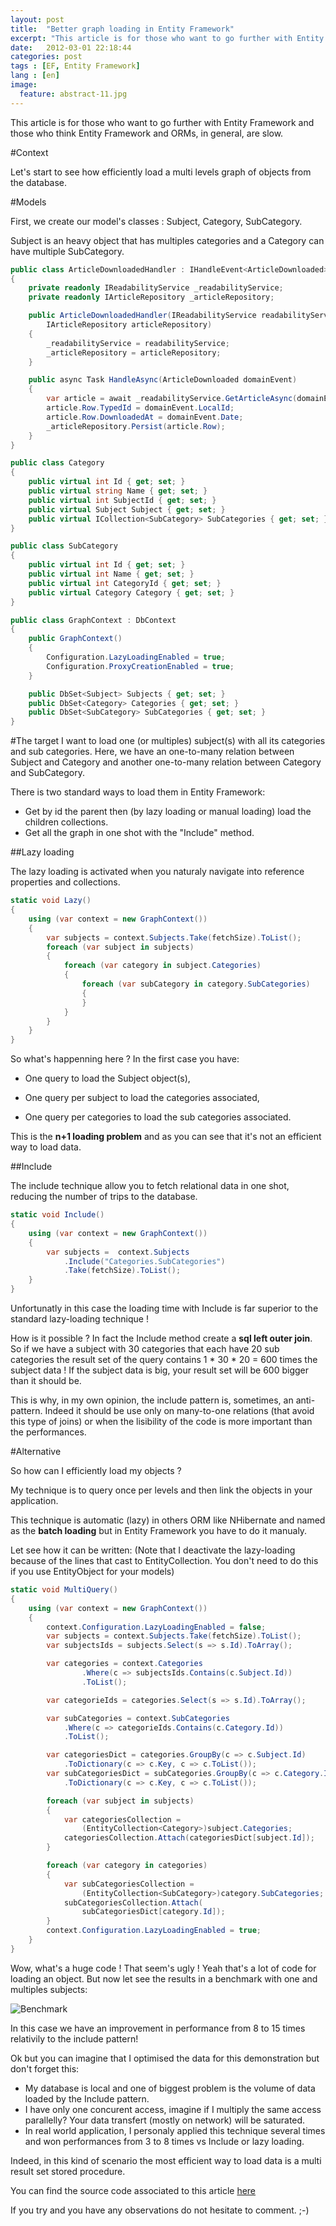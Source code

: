 ```yaml
---
layout: post
title:  "Better graph loading in Entity Framework"
excerpt: "This article is for those who want to go further with Entity Framework and those who think Entity Framework and ORMs, in general, are slow."
date:   2012-03-01 22:18:44
categories: post
tags : [EF, Entity Framework]
lang : [en]
image:
  feature: abstract-11.jpg
---
```


This article is for those who want to go further with Entity Framework and those who think Entity Framework and ORMs, in general, are slow.

#Context

Let's start to see how efficiently load a multi levels graph of objects from the database.

#Models

First, we create our model's classes : Subject, Category, SubCategory.

Subject is an heavy object that has multiples categories and a Category can have multiple SubCategory.

```csharp
public class ArticleDownloadedHandler : IHandleEvent<ArticleDownloaded>
{
    private readonly IReadabilityService _readabilityService;
    private readonly IArticleRepository _articleRepository;

    public ArticleDownloadedHandler(IReadabilityService readabilityService,
        IArticleRepository articleRepository)
    {
        _readabilityService = readabilityService;
        _articleRepository = articleRepository;
    }

    public async Task HandleAsync(ArticleDownloaded domainEvent)
    {
        var article = await _readabilityService.GetArticleAsync(domainEvent.ArticleId);
        article.Row.TypedId = domainEvent.LocalId;
        article.Row.DownloadedAt = domainEvent.Date;
        _articleRepository.Persist(article.Row);
    }
}

public class Category
{
    public virtual int Id { get; set; }
    public virtual string Name { get; set; }
    public virtual int SubjectId { get; set; }
    public virtual Subject Subject { get; set; }
    public virtual ICollection<SubCategory> SubCategories { get; set; }
}

public class SubCategory
{
    public virtual int Id { get; set; }
    public virtual int Name { get; set; }
    public virtual int CategoryId { get; set; }
    public virtual Category Category { get; set; }
}

public class GraphContext : DbContext
{
    public GraphContext()
    {
        Configuration.LazyLoadingEnabled = true;
        Configuration.ProxyCreationEnabled = true;
    }

    public DbSet<Subject> Subjects { get; set; }
    public DbSet<Category> Categories { get; set; }
    public DbSet<SubCategory> SubCategories { get; set; }
}
```

#The target
I want to load one (or multiples) subject(s) with all its categories and sub categories.
Here, we have an one-to-many relation between Subject and Category and another one-to-many relation between Category and SubCategory.

There is two standard ways to load them in Entity Framework:

- Get by id the parent then (by lazy loading or manual loading) load the children collections.
- Get all the graph in one shot with the "Include" method.

##Lazy loading

The lazy loading is activated when you naturaly navigate into reference properties and collections.

```csharp
static void Lazy()
{
    using (var context = new GraphContext())
    {
        var subjects = context.Subjects.Take(fetchSize).ToList();
        foreach (var subject in subjects)
        {
            foreach (var category in subject.Categories)
            {
                foreach (var subCategory in category.SubCategories)
                {
                }
            }
        }
    }
}
```

So what's happenning here ? In the first case you have:

- One query to load the Subject object(s),
- One query per subject to load the categories associated,

- One query per categories to load the sub categories associated.

This is the **n+1 loading problem** and as you can see that it's not an efficient way to load data.

##Include

The include technique allow you to fetch relational data in one shot, reducing the number of trips to the database.

```csharp
static void Include()
{
    using (var context = new GraphContext())
    {
        var subjects =  context.Subjects
            .Include("Categories.SubCategories")
            .Take(fetchSize).ToList();
    }
}
```

Unfortunatly in this case the loading time with Include is far superior to the standard lazy-loading technique !

How is it possible ?
In fact the Include method create a **sql left outer join**. So if we have a subject with 30 categories that each have 20 sub categories the result set of the query contains 1 * 30 * 20 = 600 times the subject data ! If the subject data is big, your result set will be 600 bigger than it should be.

This is why, in my own opinion, the include pattern is, sometimes, an anti-pattern.
Indeed it should be use only on many-to-one relations (that avoid this type of joins) or when the lisibility of the code is more important than the performances.

#Alternative

So how can I efficiently load my objects ?

My technique is to query once per levels and then link the objects in your application.

This technique is automatic (lazy) in others ORM like NHibernate and named as the **batch loading** but in Entity Framework you have to do it manualy.

Let see how it can be written:
(Note that I deactivate the lazy-loading because of the lines that cast to EntityCollection. You don't need to do this if you use EntityObject for your models)

```csharp
static void MultiQuery()
{
    using (var context = new GraphContext())
    {
        context.Configuration.LazyLoadingEnabled = false;
        var subjects = context.Subjects.Take(fetchSize).ToList();
        var subjectsIds = subjects.Select(s => s.Id).ToArray();

        var categories = context.Categories
                .Where(c => subjectsIds.Contains(c.Subject.Id))
                .ToList();

        var categorieIds = categories.Select(s => s.Id).ToArray();

        var subCategories = context.SubCategories
            .Where(c => categorieIds.Contains(c.Category.Id))
            .ToList();

        var categoriesDict = categories.GroupBy(c => c.Subject.Id)
            .ToDictionary(c => c.Key, c => c.ToList());
        var subCategoriesDict = subCategories.GroupBy(c => c.Category.Id)
            .ToDictionary(c => c.Key, c => c.ToList());

        foreach (var subject in subjects)
        {
            var categoriesCollection = 
                (EntityCollection<Category>)subject.Categories;
            categoriesCollection.Attach(categoriesDict[subject.Id]);
        }

        foreach (var category in categories)
        {
            var subCategoriesCollection = 
                (EntityCollection<SubCategory>)category.SubCategories;
            subCategoriesCollection.Attach(
                subCategoriesDict[category.Id]);
        }
        context.Configuration.LazyLoadingEnabled = true;
    }
}
```

Wow, what's a huge code ! That seem's ugly ! Yeah that's a lot of code for loading an object.
But now let see the results in a benchmark with one and multiples subjects:

![Benchmark][benchmarkEfImage]

In this case we have an improvement in performance from 8 to 15 times relativily to the include pattern!

Ok but you can imagine that I optimised the data for this demonstration but don't forget this:

- My database is local and one of biggest problem is the volume of data loaded by the Include pattern.
- I have only one concurent access, imagine if I multiply the same access parallelly? Your data transfert (mostly on network) will be saturated.
- In real world application, I personaly applied this technique several times and won performances from 3 to 8 times vs Include or lazy loading.

Indeed, in this kind of scenario the most efficient way to load data is a multi result set stored procedure.

You can find the source code associated to this article [here][github-link]

If you try and you have any observations do not hesitate to comment. ;-)

[benchmarkEfImage]: /images/article/objects-graph-loading-in-entity-framework/graphloading.png
[github-link]: https://github.com/anthyme/EfGraphLoading